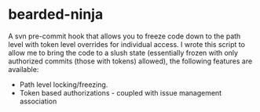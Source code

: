 bearded-ninja
=============

A svn pre-commit hook that allows you to freeze code down to the path level with token level overrides for individual access.  I wrote this script to allow me to bring the code to a slush state (essentially frozen with only authorized commits (those with tokens) allowed), the following features are available: 

<ul>
	<li>Path level locking/freezing.</li>
	<li>Token based authorizations - coupled with issue management association</li>
</ul>